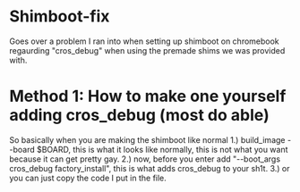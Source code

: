# Shimboot-fix
Goes over a problem I ran into when setting up shimboot on chromebook regaurding "cros_debug" when using the premade shims we was provided with.

# Method 1: How to make one yourself adding cros_debug (most do able)
So basically when you are making the shimboot like normal 
1.) build_image --board $BOARD, this is what it looks like normally, this is not what you want because it can get pretty gay.
2.) now, before you enter add "--boot_args cros_debug factory_install", this is what adds cros_debug to your sh1t.
3.) or you can just copy the code I put in the file.
